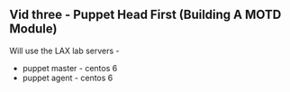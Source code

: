 ## Vid three - Puppet Head First (Building A MOTD Module)

Will use the LAX lab servers - 

* puppet master - centos 6
* puppet agent - centos 6